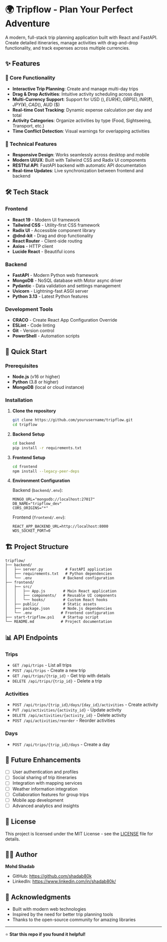 # 🌍 Tripflow - Plan Your Perfect Adventure

A modern, full-stack trip planning application built with React and FastAPI. Create detailed itineraries, manage activities with drag-and-drop functionality, and track expenses across multiple currencies.

## ✨ Features

### 🎯 Core Functionality
- **Interactive Trip Planning**: Create and manage multi-day trips
- **Drag & Drop Activities**: Intuitive activity scheduling across days
- **Multi-Currency Support**: Support for USD ($), EUR (€), GBP (£), INR (₹), JPY (¥), CAD ($), AUD ($)
- **Real-time Cost Tracking**: Dynamic expense calculation per day and total
- **Activity Categories**: Organize activities by type (Food, Sightseeing, Transport, etc.)
- **Time Conflict Detection**: Visual warnings for overlapping activities

### 🔧 Technical Features
- **Responsive Design**: Works seamlessly across desktop and mobile
- **Modern UI/UX**: Built with Tailwind CSS and Radix UI components
- **RESTful API**: FastAPI backend with automatic API documentation
- **Real-time Updates**: Live synchronization between frontend and backend

## 🛠️ Tech Stack

### Frontend
- **React 19** - Modern UI framework
- **Tailwind CSS** - Utility-first CSS framework
- **Radix UI** - Accessible component library
- **@dnd-kit** - Drag and drop functionality
- **React Router** - Client-side routing
- **Axios** - HTTP client
- **Lucide React** - Beautiful icons

### Backend
- **FastAPI** - Modern Python web framework
- **MongoDB** - NoSQL database with Motor async driver
- **Pydantic** - Data validation and settings management
- **Uvicorn** - Lightning-fast ASGI server
- **Python 3.13** - Latest Python features

### Development Tools
- **CRACO** - Create React App Configuration Override
- **ESLint** - Code linting
- **Git** - Version control
- **PowerShell** - Automation scripts

## 🚀 Quick Start

### Prerequisites
- **Node.js** (v16 or higher)
- **Python** (3.8 or higher)
- **MongoDB** (local or cloud instance)

### Installation

1. **Clone the repository**
   ```bash
   git clone https://github.com/yourusername/tripflow.git
   cd tripflow
   ```

2. **Backend Setup**
   ```bash
   cd backend
   pip install -r requirements.txt
   ```

3. **Frontend Setup**
   ```bash
   cd frontend
   npm install --legacy-peer-deps
   ```

4. **Environment Configuration**
   
   Backend (`backend/.env`):
   ```
   MONGO_URL="mongodb://localhost:27017"
   DB_NAME="tripflow_dev"
   CORS_ORIGINS="*"
   ```
   
   Frontend (`frontend/.env`):
   ```
   REACT_APP_BACKEND_URL=http://localhost:8000
   WDS_SOCKET_PORT=0
   ```
   
## 🏗️ Project Structure

```
tripflow/
├── backend/
│   ├── server.py          # FastAPI application
│   ├── requirements.txt   # Python dependencies
│   └── .env              # Backend configuration
├── frontend/
│   ├── src/
│   │   ├── App.js        # Main React application
│   │   ├── components/   # Reusable UI components
│   │   └── hooks/        # Custom React hooks
│   ├── public/           # Static assets
│   ├── package.json      # Node.js dependencies
│   └── .env             # Frontend configuration
├── start-tripflow.ps1    # Startup script
└── README.md            # Project documentation
```

## 📊 API Endpoints

### Trips
- `GET /api/trips` - List all trips
- `POST /api/trips` - Create a new trip
- `GET /api/trips/{trip_id}` - Get trip with details
- `DELETE /api/trips/{trip_id}` - Delete a trip

### Activities
- `POST /api/trips/{trip_id}/days/{day_id}/activities` - Create activity
- `PUT /api/activities/{activity_id}` - Update activity
- `DELETE /api/activities/{activity_id}` - Delete activity
- `POST /api/activities/reorder` - Reorder activities

### Days
- `POST /api/trips/{trip_id}/days` - Create a day

## 🚧 Future Enhancements

- [ ] User authentication and profiles
- [ ] Social sharing of trip itineraries
- [ ] Integration with mapping services
- [ ] Weather information integration
- [ ] Collaboration features for group trips
- [ ] Mobile app development
- [ ] Advanced analytics and insights

## 📄 License

This project is licensed under the MIT License - see the [LICENSE](LICENSE) file for details.

## 👨‍💻 Author

**Mohd Shadab**
- GitHub: https://github.com/shadab80k
- LinkedIn: https://www.linkedin.com/in/shadab80k/

## 🙏 Acknowledgments

- Built with modern web technologies
- Inspired by the need for better trip planning tools
- Thanks to the open-source community for amazing libraries

---

⭐ **Star this repo if you found it helpful!**
